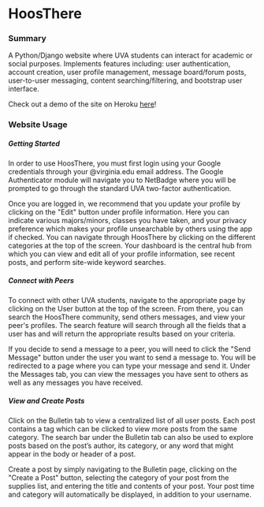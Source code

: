 # **HoosThere**

### **Summary**

A Python/Django website where UVA students can interact for academic or social purposes. Implements features including: user authentication, account creation, user profile management, message board/forum posts, user-to-user messaging, content searching/filtering, and bootstrap user interface. 

Check out a demo of the site on Heroku [here](https://hoosthere.herokuapp.com/)!

### **Website Usage**

##### **Getting Started**

In order to use HoosThere, you must first login using your Google credentials through your @virginia.edu email address. The Google Authenticator module will navigate you to NetBadge where you will be prompted to go through the standard UVA two-factor authentication.

Once you are logged in,  we recommend that you update your profile by clicking on the "Edit" button under profile information. Here you can indicate various majors/minors, classes you have taken, and your privacy preference which makes your profile unsearchable by others using the app if checked. You can navigate through HoosThere by clicking on the different categories at the top of the screen. Your dashboard is the central hub from which you can view and edit all of your profile information, see recent posts, and perform site-wide keyword searches. 

##### **Connect with Peers**

To connect with other UVA students, navigate to the appropriate page by clicking on the User button at the top of the screen. From there, you can search the HoosThere community, send others messages, and view your peer's profiles. The search feature will search through all the fields that a user has and will return the appropriate results based on your criteria. 

If you decide to send a message to a peer, you will need to click the "Send Message" button under the user you want to send a message to. You will be redirected to a page where you can type your message and send it. Under the Messages tab, you can view the messages you have sent to others as well as any messages you have received. 

##### **View and Create Posts**

Click on the Bulletin tab to view a centralized list of all user posts. Each post contains a tag which can be clicked to view more posts from the same category. The search bar under the Bulletin tab can also be used to explore posts based on the post’s author, its category, or any word that might appear in the body or header of a post. 

Create a post by simply navigating to the Bulletin page, clicking on the "Create a Post" button, selecting the category of your post from the supplies list, and entering the title and contents of your post. Your post time and category will automatically be displayed, in addition to your username. 
